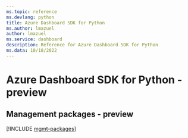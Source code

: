 ```yaml
---
ms.topic: reference
ms.devlang: python
title: Azure Dashboard SDK for Python
ms.author: lmazuel
author: lmazuel
ms.service: dashboard
description: Reference for Azure Dashboard SDK for Python
ms.data: 10/18/2022
---
```

# Azure Dashboard SDK for Python - preview

## Management packages - preview
[!INCLUDE [mgmt-packages](dashboard-mgmt-index.md)]